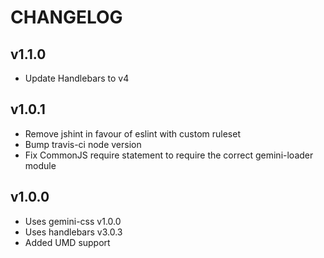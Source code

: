 # CHANGELOG

## v1.1.0

  - Update Handlebars to v4

## v1.0.1

  - Remove jshint in favour of eslint with custom ruleset
  - Bump travis-ci node version
  - Fix CommonJS require statement to require the correct gemini-loader module

## v1.0.0

  - Uses gemini-css v1.0.0
  - Uses handlebars v3.0.3
  - Added UMD support
